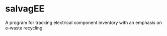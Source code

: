 # salvagEE
A program for tracking electrical component inventory with an emphasis on e-waste recycling.
